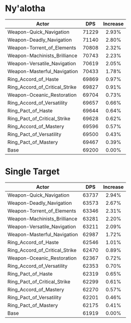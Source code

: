 # Ny'alotha
| Actor | DPS | Increase |
|---|:---:|:---:|
|Weapon-Quick_Navigation|71229|2.93%|
|Weapon-Deadly_Navigation|71140|2.80%|
|Weapon-Torrent_of_Elements|70808|2.32%|
|Weapon-Machinists_Brilliance|70743|2.23%|
|Weapon-Versatile_Navigation|70619|2.05%|
|Weapon-Masterful_Navigation|70433|1.78%|
|Ring_Accord_of_Haste|69869|0.97%|
|Ring_Accord_of_Critical_Strike|69827|0.91%|
|Weapon-Oceanic_Restoration|69704|0.73%|
|Ring_Accord_of_Versatility|69657|0.66%|
|Ring_Pact_of_Haste|69644|0.64%|
|Ring_Pact_of_Critical_Strike|69628|0.62%|
|Ring_Accord_of_Mastery|69596|0.57%|
|Ring_Pact_of_Versatility|69500|0.43%|
|Ring_Pact_of_Mastery|69467|0.39%|
|Base|69200|0.00%|

# Single Target
| Actor | DPS | Increase |
|---|:---:|:---:|
|Weapon-Quick_Navigation|63737|2.94%|
|Weapon-Deadly_Navigation|63573|2.67%|
|Weapon-Torrent_of_Elements|63346|2.31%|
|Weapon-Machinists_Brilliance|63281|2.20%|
|Weapon-Versatile_Navigation|63211|2.09%|
|Weapon-Masterful_Navigation|62987|1.72%|
|Ring_Accord_of_Haste|62546|1.01%|
|Ring_Accord_of_Critical_Strike|62470|0.89%|
|Weapon-Oceanic_Restoration|62367|0.72%|
|Ring_Accord_of_Versatility|62353|0.70%|
|Ring_Pact_of_Haste|62319|0.65%|
|Ring_Pact_of_Critical_Strike|62299|0.61%|
|Ring_Accord_of_Mastery|62270|0.57%|
|Ring_Pact_of_Versatility|62201|0.46%|
|Ring_Pact_of_Mastery|62175|0.41%|
|Base|61919|0.00%|
